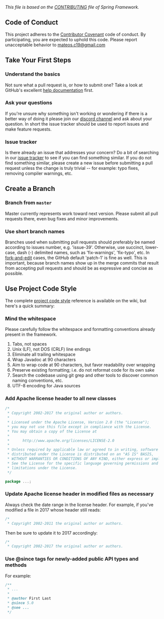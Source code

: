 *This file is based on the [CONTRIBUTING](https://github.com/spring-projects/spring-framework/wiki/Spring-Framework-Code-Style) file of Spring Framework.*

## Code of Conduct

This project adheres to the [Contributor Covenant](CODE_OF_CONDUCT.md) code of conduct. By participating, you are expected to uphold this code. Please report unacceptable behavior to mateos.c19@gmail.com

## Take Your First Steps

### Understand the basics

Not sure what a pull request is, or how to submit one? Take a look at GitHub's excellent [help documentation](https://help.github.com/categories/collaborating-with-issues-and-pull-requests/) first.

### Ask your questions

If you're unsure why something isn't working or wondering if there is a better way of doing it please join our [discord channel](https://discord.gg/CtnYDJr) and ask about your question. In short the issue tracker should be used to report issues and make feature requests.

### Issue tracker
Is there already an issue that addresses your concern? Do a bit of searching in our [issue tracker](https://github.com/cmateosl/rol-api/issues) to see if you can find something similar. If you do not find something similar, please create a new issue before submitting a pull request unless the change is truly trivial -- for example: typo fixes, removing compiler warnings, etc.

## Create a Branch

### Branch from `master`

Master currently represents work toward next version. Please submit all pull requests there, even bug fixes and minor improvements.

### Use short branch names

Branches used when submitting pull requests should preferably be named according to issues number, e.g. 'issue-39'. Otherwise, use succinct, lower-case, dash (-) delimited names, such as 'fix-warnings', 'fix-typo', etc. In [fork-and-edit](https://github.com/blog/844-forking-with-the-edit-button) cases, the GitHub default 'patch-1' is fine as well. This is important, because branch names show up in the merge commits that result from accepting pull requests and should be as expressive and concise as possible.

## Use Project Code Style

The complete [project code style](https://github.com/cmateosl/rol-api/wiki/Rol-api-code-style) reference is available on the wiki, but here's a quick summary:

### Mind the whitespace

Please carefully follow the whitespace and formatting conventions already present in the framework.

1. Tabs, not spaces
1. Unix (LF), not DOS (CRLF) line endings
1. Eliminate all trailing whitespace
1. Wrap Javadoc at 90 characters
1. Aim to wrap code at 90 characters, but favor readability over wrapping
1. Preserve existing formatting; i.e. do not reformat code for its own sake
1. Search the codebase using git grep and other tools to discover common naming conventions, etc.
1. UTF-8 encoding for Java sources

### Add Apache license header to all new classes

```java
/*
 * Copyright 2002-2017 the original author or authors.
 *
 * Licensed under the Apache License, Version 2.0 (the "License");
 * you may not use this file except in compliance with the License.
 * You may obtain a copy of the License at
 *
 *      http://www.apache.org/licenses/LICENSE-2.0
 *
 * Unless required by applicable law or agreed to in writing, software
 * distributed under the License is distributed on an "AS IS" BASIS,
 * WITHOUT WARRANTIES OR CONDITIONS OF ANY KIND, either express or implied.
 * See the License for the specific language governing permissions and
 * limitations under the License.
 */

package ...;
```

### Update Apache license header in modified files as necessary

Always check the date range in the license header. For example, if you've modified a file in 2017 whose header still reads:

```java
/*
 * Copyright 2002-2011 the original author or authors.
```

Then be sure to update it to 2017 accordingly:

```java
/*
 * Copyright 2002-2017 the original author or authors.
```

### Use @since tags for newly-added public API types and methods

For example:

```java
/**
 * ...
 *
 * @author First Last
 * @since 5.0
 * @see ...
 */
```
